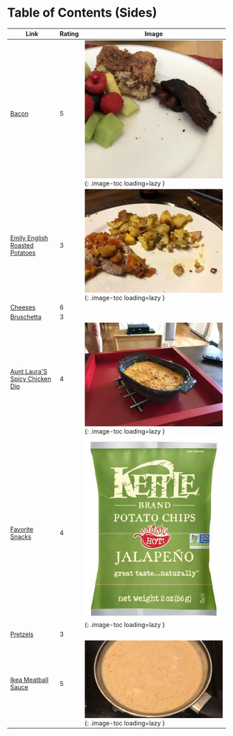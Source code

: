 # Table of Contents (Sides)

| Link | Rating | Image |
| -- | -- | -- |
| [Bacon](../bacon) | 5 | ![bacon.jpeg](./bacon.jpeg){: .image-toc loading=lazy } |
| [Emily English Roasted Potatoes](../emily_english_roasted_potatoes) | 3 | ![emily_english_roasted_potatoes.jpeg](./emily_english_roasted_potatoes.jpeg){: .image-toc loading=lazy } |
| [Cheeses](../cheeses) | 6 | <!-- TODO: Capture image --> |
| [Bruschetta](../bruschetta) | 3 | <!-- TODO: Capture image --> |
| [Aunt Laura'S Spicy Chicken Dip](../aunt_laura's_spicy_chicken_dip) | 4 | ![aunt_laura's_spicy_chicken_dip.jpeg](./aunt_laura's_spicy_chicken_dip.jpeg){: .image-toc loading=lazy } |
| [Favorite Snacks](../favorite_snacks) | 4 | ![favorite_snacks.jpg](./favorite_snacks.jpg){: .image-toc loading=lazy } |
| [Pretzels](../pretzels) | 3 | <!-- TODO: Capture image --> |
| [Ikea Meatball Sauce](../ikea_meatball_sauce) | 5 | ![ikea_meatball_sauce.jpeg](./ikea_meatball_sauce.jpeg){: .image-toc loading=lazy } |